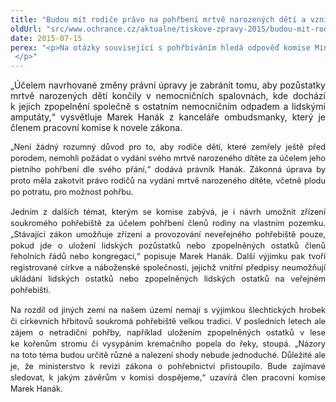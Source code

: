 ```yaml
---
title: "Budou mít rodiče právo na pohřbení mrtvě narozených dětí a vzniknou v Česku soukromé hřbitovy?"
oldUrl: "src/www.ochrance.cz/aktualne/tiskove-zpravy-2015/budou-mit-rodice-pravo-na-pohrbeni-mrtve-narozenych-deti-a-vzniknou-v-cesku-soukrome-hrb"
date: 2015-07-15
perex: "<p>Na otázky související s pohřbíváním hledá odpověď komise Ministerstva pro místní rozvoj, které zahájilo přípravu novely zákona o pohřebnictví. Jejím členem je také Marek Hanák z Kanceláře veřejného ochránce práv. </p>"
---
```


<!-- imported from the old website -->

<p class="MsoNormal" style="text-align:justify">„Účelem navrhované
změny právní úpravy je zabránit tomu, aby pozůstatky mrtvě narozených dětí
končily v nemocničních spalovnách, kde dochází k jejich zpopelnění
společně s ostatním nemocničním odpadem a lidskými amputáty,“ vysvětluje
Marek Hanák z kanceláře ombudsmanky, který je členem pracovní komise
k novele zákona.</p><p class="MsoNormal" style="text-align:justify"><span style="line-height: 17.9200000762939px; font-size: 12.8000001907349px;">„Není
žádný rozumný důvod pro to, aby rodiče dětí, které zemřely ještě před porodem,
nemohli požádat o vydání svého mrtvě narozeného dítěte za účelem jeho
pietního pohřbení dle svého přání,“ </span><span style="line-height: 17.9200000762939px; font-size: 12.8000001907349px;">dodává
právník Hanák. Zákonná úprava by proto měla zakotvit právo rodičů na vydání
mrtvě narozeného dítěte, včetně plodu po potratu, pro možnost pohřbu.</span></p><p class="MsoNormal" style="text-align:justify"><span style="font-size: 12.8000001907349px; line-height: 17.9200000762939px;">Jedním
z dalších témat, kterým se komise zabývá, je i návrh umožnit zřízení
soukromého pohřebiště za účelem pohřbení členů rodiny na vlastním pozemku. „Stávající zákon umožňuje zřízení a provozování neveřejného
pohřebiště pouze, pokud jde o uložení lidských pozůstatků nebo zpopelněných
ostatků členů řeholních řádů nebo kongregací,“ popisuje Marek Hanák. Další
výjimku pak tvoří registrované církve a náboženské společnosti, jejichž vnitřní
předpisy neumožňují ukládání lidských ostatků nebo zpopelněných lidských
ostatků na veřejném pohřebišti.</span></p><p class="MsoNormal" style="text-align:justify"><span style="line-height: 17.9200000762939px; font-size: 12.8000001907349px;">Na rozdíl od jiných zemí na našem
území nemají s výjimkou šlechtických hrobek či církevních hřbitovů soukromá
pohřebiště velkou tradici. V posledních letech ale zájem o netradiční
pohřby, například uložením zpopelněných ostatků v lese ke kořenům stromu či
vysypáním kremačního popela do řeky, stoupá. „Názory na toto téma budou určitě
různé a nalezení shody nebude jednoduché. Důležité ale je, že ministerstvo k
revizi zákona o pohřebnictví přistoupilo. Bude zajímavé sledovat, k jakým závěrům
v komisi dospějeme,“ uzavírá člen pracovní komise Marek Hanák.</span></p>
